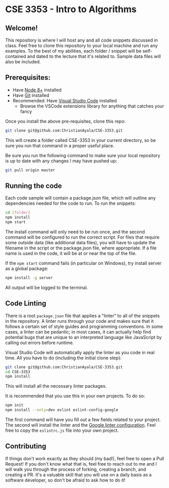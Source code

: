 # CSE 3353 - Intro to Algorithms

## Welcome!

This repository is where I will host any and all code snippets discussed in class. 
Feel free to clone this repository to your local machine and run any examples. To
the best of my abilities, each folder / snippet will be self-contained and dated
to the lecture that it's related to. Sample data files will also be included.

## Prerequisites:

- Have [Node 8+](https://nodejs.org/en/) installed
- Have [Git](https://git-scm.com/book/en/v2/Getting-Started-Installing-Git) installed
- Recommended: Have [Visual Studio Code](https://code.visualstudio.com/) installed
	- Browse the VSCode extensions library for anything that catches your fancy

Once you install the above pre-requisites, clone this repo:

```sh
git clone git@github.com:ChristianAyala/CSE-3353.git
```

This will create a folder called CSE-3353 in your current directory,
so be sure you run that command in a proper useful place.

Be sure you run the following command to make sure your local repository
is up to date with any changes I may have pushed up:

```sh
git pull origin master
```

## Running the code

Each code sample will contain a package.json file, which will outline any dependencies
needed for the code to run. To run the snippets:

```sh
cd [folder]
npm install
npm start
```

The install command will only need to be run once, and the second command will be
configured to run the correct script. For files that require some outside data
(like additional data files), you will have to update the filename in the script
or the package.json file, where appropriate. If a file name is used in the code,
it will be at or near the top of the file.

If the `npm start` command fails (in particular on Windows), try install server
as a global package:

```sh
npm install -g server
```

All output will be logged to the terminal.

## Code Linting

There is a root `package.json` file that applies a "linter" to all of the
snippets in the repository. A linter runs through your code and makes sure
that it follows a certain set of style guides and programming conventions.
In some cases, a linter can be pedantic; in most cases, it can actually
help find potential bugs that are unique to an interpreted language like
JavaScript by calling out errors before runtime.

Visual Studio Code will automatically apply the linter as you code in real
time. All you have to do (including the initial clone step):

```sh
git clone git@github.com:ChristianAyala/CSE-3353.git
cd CSE-3353
npm install
```

This will install all the necessary linter packages.

It is recommended that you use this in your own projects. To do so:

```sh
npm init
npm install --only=dev eslint eslint-config-google
```

The first command will have you fill out a few fields related to your project.
The second will install the linter and the
[Google linter configuration](https://github.com/google/eslint-config-google/blob/master/index.js).
Feel
free to copy the `eslintrc.js` file into your own project.

## Contributing

If things don't work exactly as they should (my bad!), feel free to open a Pull 
Request! If you don't know what that is, feel free to reach out to me and I will
walk you through the process of forking, creating a branch, and creating a PR.
It's a valuable skill that you will use on a daily basis as a software developer,
so don't be afraid to ask how to do it!